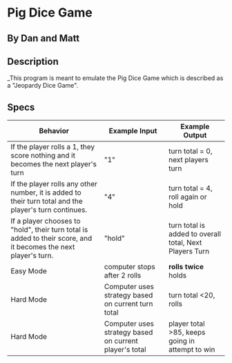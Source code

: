 # Pig Dice Game

## By Dan and Matt

## Description

_This program is meant to emulate the Pig Dice Game which is described as a "Jeopardy Dice Game".

## Specs

| Behavior | Example Input | Example Output |
|----------|---------------|----------------|
| If the player rolls a 1, they score nothing and it becomes the next player's turn | "1" | turn total = 0, next players turn |
| If the player rolls any other number, it is added to their turn total and the player's turn continues. | "4" | turn total = 4, roll again or hold |
| If a player chooses to "hold", their turn total is added to their score, and it becomes the next player's turn. | "hold" | turn total is added to overall total, Next Players Turn |
| Easy Mode | computer stops after 2 rolls | **rolls twice** holds |
|Hard Mode | Computer uses strategy based on current turn total | turn total <20, rolls |
|Hard Mode | Computer uses strategy based on current player's total | player total >85, keeps going in attempt to win |
